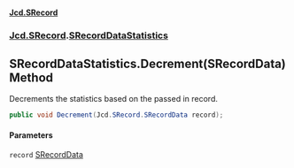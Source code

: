 #### [Jcd.SRecord](index.md 'index')
### [Jcd.SRecord](Jcd.SRecord.md 'Jcd.SRecord').[SRecordDataStatistics](Jcd.SRecord.SRecordDataStatistics.md 'Jcd.SRecord.SRecordDataStatistics')

## SRecordDataStatistics.Decrement(SRecordData) Method

Decrements the statistics based on the passed in record.

```csharp
public void Decrement(Jcd.SRecord.SRecordData record);
```
#### Parameters

<a name='Jcd.SRecord.SRecordDataStatistics.Decrement(Jcd.SRecord.SRecordData).record'></a>

`record` [SRecordData](Jcd.SRecord.SRecordData.md 'Jcd.SRecord.SRecordData')